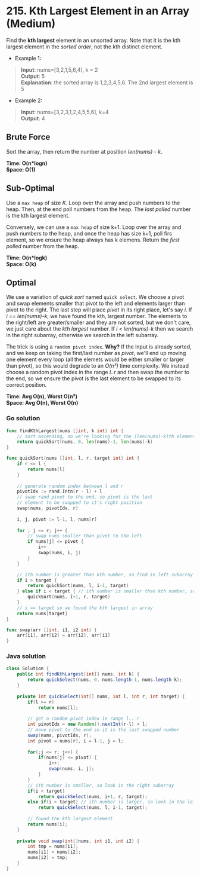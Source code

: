 # 215. Kth Largest Element in an Array (Medium)

Find the **kth largest** element in an unsorted array. Note that it is the kth largest element in
the *sorted order*, not the kth distinct element.

- Example 1:
> **Input**: nums=[3,2,1,5,6,4], k = 2 <br>
> **Output**: 5 <br>
> **Explanation**: the sorted array is 1,2,3,4,5,6. The 2nd largest element is 5
- Example 2:
> **Input**: nums=[3,2,3,1,2,4,5,5,6], k=4 <br>
> **Output**: 4

## Brute Force
Sort the array, then return the number at position *len(nums) - k*.

**Time: O(n\*logn) <br> Space: O(1)**

## Sub-Optimal
Use a `max heap` of size *K*. Loop over the array and push numbers to the heap. Then, at the end
poll numbers from the heap. The *last polled* number is the kth largest element.

Conversely, we can use a `max heap` of size k+1. Loop over the array and push numbers to the heap,
and once the heap has size k+1, poll firs element, so we ensure the heap always has k elemens.
Return the *first polled* number from the heap.

**Time: O(n\*logk) <br> Space: O(k)**

## Optimal
We use a variation of *quick sort* named `quick select`. We choose a pivot and swap elements smaller
that pivot to the left and elements larger than pivot to the right. The last step will place *pivot*
in its right place, let's say *i*. If *i == len(nums)-k*, we have found the kth, largest number.
The elements to the right/left are greater/smaller and they are not sorted, but we don't care, we
just care about the *kth largest* number. If *i < len(nums)-k* then we search in the right subarray,
otherwise we search in the left subarray.

The trick is using a `random pivot index`. **Why?** If the input is already sorted, and we keep on
taking the first/last number as *pivot*, we'll end up moving one element every loop (all the
elemets would be either smaller or larger than pivot), so this would degrade to an *O(n²)* time
complexity. We instead choose a random pivot index in the range *l..r* and then swap the number to
the end, so we ensure the pivot is the last element to be swapped to its correct position.

**Time: Avg O(n), Worst O(n²) <br> Space: Avg O(n), Worst O(n)**

### Go solution
```go
func findKthLargest(nums []int, k int) int {
    // sort ascending, so we're looking for the (len(nums)-k)th element
    return quickSort(nums, 0, len(nums)-1, len(nums)-k)
}

func quickSort(nums []int, l, r, target int) int {
    if r <= l {
        return nums[l]
    }
    
    // generate random index between l and r
    pivotIdx := rand.Intn(r - l) + l
    // swap rand pivot to the end, so pivot is the last
    // element to be swapped to it's right position
    swap(nums, pivotIdx, r)
    
    i, j, pivot := l-1, l, nums[r]
    
    for ; j <= r; j++ {
        // swap nums smaller than pivot to the left
        if nums[j] <= pivot {
            i++
            swap(nums, i, j)
        }
    }

    // ith number is greater than kth number, so find in left subarray
    if i > target {
        return quickSort(nums, l, i-1, target)
    } else if i < target { // ith number is smaller than kth number, so find in right subarray
        quickSort(nums, i+1, r, target)
    }
    // i == target so we found the kth largest in array
    return nums[target]
}

func swap(arr []int, i1, i2 int) {
    arr[i1], arr[i2] = arr[i2], arr[i1]
}
```
### Java solution
```java
class Solution {
    public int findKthLargest(int[] nums, int k) {
        return quickSelect(nums, 0, nums.length-1, nums.length-k);
    }
    
    private int quickSelect(int[] nums, int l, int r, int target) {
        if(l >= r)
            return nums[l];
        
        // get a random pivot index in range l.. r
        int pivotIdx = new Random().nextInt(r-l) + l;
        // move pivot to the end so it is the last swapped number
        swap(nums, pivotIdx, r);
        int pivot = nums[r], i = l-1, j = l;
        
        for(;j <= r; j++) {
            if(nums[j] <= pivot) {
                i++;
                swap(nums, i, j);
            }
        }
        // ith number is smaller, so look in the right subarray
        if(i < target)
            return quickSelect(nums, i+1, r, target);
        else if(i > target) // ith number is larger, so look in the left subarray
            return quickSelect(nums, l, i-1, target);
        
        // found the kth largest element
        return nums[i];
    }
    
    private void swap(int[]nums, int i1, int i2) {
        int tmp = nums[i1];
        nums[i1] = nums[i2];
        nums[i2] = tmp;
    }
}
```